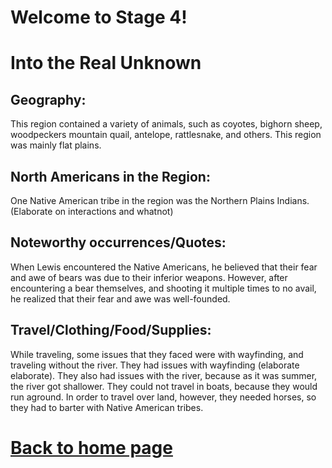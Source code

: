 
# Welcome to Stage 4!


# Into the Real Unknown
## Geography:
This region contained a variety of animals, such as coyotes, bighorn sheep, woodpeckers mountain quail, antelope, rattlesnake, and others. This region was mainly flat plains.
## North Americans in the Region:
One Native American tribe in the region was the Northern Plains Indians. (Elaborate on interactions and whatnot)
## Noteworthy occurrences/Quotes:
When Lewis encountered the Native Americans, he believed that their fear and awe of bears was due to their inferior weapons. However, after encountering a bear themselves, and shooting it multiple times to no avail, he realized that their fear and awe was well-founded.
## Travel/Clothing/Food/Supplies:
While traveling, some issues that they faced were with wayfinding, and traveling without the river. They had issues with wayfinding (elaborate elaborate). They also had issues with the river, because as it was summer, the river got shallower. They could not travel in boats, because they would run aground. In order to travel over land, however, they needed horses, so they had to barter with Native American tribes.

# [Back to home page](README.md)



